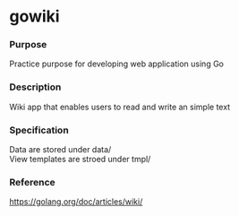 # gowiki

### Purpose

Practice purpose for developing web application using Go

### Description

Wiki app that enables users to read and write an simple text

### Specification

Data are stored under data/  
View templates are stroed under tmpl/

### Reference

https://golang.org/doc/articles/wiki/
